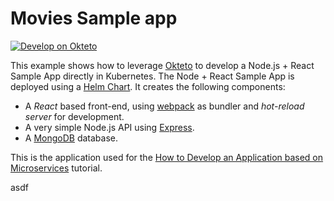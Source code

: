 # Movies Sample app

[![Develop on Okteto](https://okteto.com/develop-okteto.svg)](https://cloud.okteto.com/deploy?repository=https://github.com/okteto/movies)

This example shows how to leverage [Okteto](https://github.com/okteto/okteto) to develop a Node.js + React Sample App directly in Kubernetes. The Node + React Sample App is deployed using a [Helm Chart](https://github.com/okteto/movies/tree/master/chart). It creates the following components:

- A _React_ based front-end, using [webpack](https://webpack.js.org) as bundler and _hot-reload server_ for development.
- A very simple Node.js API using [Express](https://expressjs.com).
- A [MongoDB](https://www.mongodb.com) database.

This is the application used for the [How to Develop an Application based on Microservices](https://okteto.com/docs/tutorials/e2e) tutorial.

asdf
